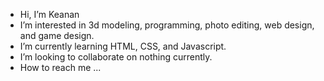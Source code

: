 - Hi, I’m Keanan
- I’m interested in 3d modeling, programming, photo editing, web design, and game design.
- I’m currently learning HTML, CSS, and Javascript.
- I’m looking to collaborate on nothing currently.
- How to reach me ...

<!---
kjp148/kjp148 is a ✨ special ✨ repository because its `README.md` (this file) appears on your GitHub profile.
You can click the Preview link to take a look at your changes.
--->
